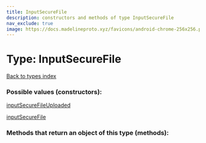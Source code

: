 ```yaml
---
title: InputSecureFile
description: constructors and methods of type InputSecureFile
nav_exclude: true
image: https://docs.madelineproto.xyz/favicons/android-chrome-256x256.png
---
```

# Type: InputSecureFile
[Back to types index](index.html)



### Possible values (constructors):

[inputSecureFileUploaded](/API_docs/constructors/inputSecureFileUploaded.html)  

[inputSecureFile](/API_docs/constructors/inputSecureFile.html)  



### Methods that return an object of this type (methods):



